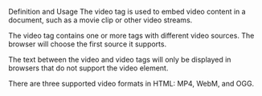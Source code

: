 Definition and Usage
The video tag is used to embed video content in a document, such as a movie clip or other video streams.

The video tag contains one or more <source> tags with different video sources. The browser will choose the first source it supports.

The text between the video and video tags will only be displayed in browsers that do not support the video element.

There are three supported video formats in HTML: MP4, WebM, and OGG.
